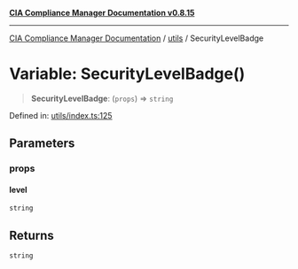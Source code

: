 [**CIA Compliance Manager Documentation v0.8.15**](../../README.md)

***

[CIA Compliance Manager Documentation](../../modules.md) / [utils](../README.md) / SecurityLevelBadge

# Variable: SecurityLevelBadge()

> **SecurityLevelBadge**: (`props`) => `string`

Defined in: [utils/index.ts:125](https://github.com/Hack23/cia-compliance-manager/blob/50a3bb1fa64948444e36c06fee075b5043350db0/src/utils/index.ts#L125)

## Parameters

### props

#### level

`string`

## Returns

`string`
